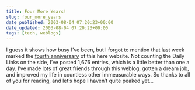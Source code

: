 ```yaml
---
title: Four More Years!
slug: four_more_years
date_published: 2003-08-04 07:20:23+00:00
date_updated: 2003-08-04 07:20:23+00:00
tags: [tech, weblogs]
---
```

I guess it shows how busy I’ve been, but I forgot to mention that last week marked the [fourth anniversary](/index.php?archives/1999/07/index.php) of this here website. Not counting the Daily Links on the side, I’ve posted 1,676 entries, which is a little better than one a day. I’ve made lots of great friends through this weblog, gotten a dream job, and improved my life in countless other immeasurable ways. So thanks to all of you for reading, and let’s hope I haven’t quite peaked yet…
